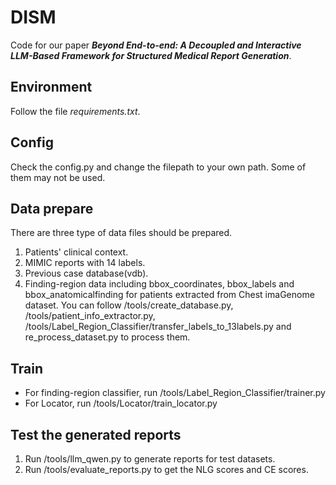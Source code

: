 # DISM
Code for our paper ***Beyond End-to-end: A Decoupled and Interactive LLM-Based Framework for Structured Medical Report Generation***.

## Environment
Follow the file *requirements.txt*.

## Config
Check the config.py and change the filepath to your own path.
Some of them may not be used.

## Data prepare
There are three type of data files should be prepared.
1. Patients' clinical context.
2. MIMIC reports with 14 labels.
3. Previous case database(vdb).
4. Finding-region data including bbox_coordinates, bbox_labels and bbox_anatomicalfinding for patients extracted from Chest imaGenome dataset.
You can follow /tools/create_database.py, /tools/patient_info_extractor.py, /tools/Label_Region_Classifier/transfer_labels_to_13labels.py and re_process_dataset.py to process them.

## Train
* For finding-region classifier, run /tools/Label_Region_Classifier/trainer.py
* For Locator, run /tools/Locator/train_locator.py

## Test the generated reports
1. Run /tools/llm_qwen.py to generate reports for test datasets.
2. Run /tools/evaluate_reports.py to get the NLG scores and CE scores.
